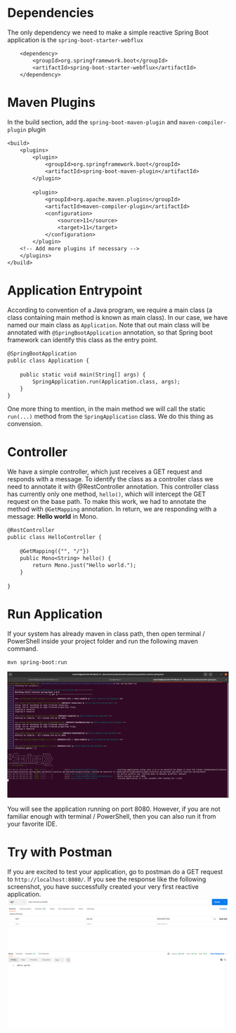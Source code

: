 # Dependencies
The only dependency we need to make a simple reactive Spring Boot application is the ``spring-boot-starter-webflux``

```
	<dependency>
	    <groupId>org.springframework.boot</groupId>
	    <artifactId>spring-boot-starter-webflux</artifactId>
	</dependency>
```

# Maven Plugins
In the build section, add the ``spring-boot-maven-plugin`` and ``maven-compiler-plugin`` plugin

```
<build>
    <plugins>
        <plugin>
            <groupId>org.springframework.boot</groupId>
            <artifactId>spring-boot-maven-plugin</artifactId>
        </plugin>
        
        <plugin>
            <groupId>org.apache.maven.plugins</groupId>
            <artifactId>maven-compiler-plugin</artifactId>
            <configuration>
                <source>11</source>
                <target>11</target>
            </configuration>
        </plugin>
	<!-- Add more plugins if necessary -->
    </plugins>
</build>
```
# Application Entrypoint
According to convention of a Java program, we require a main class (a class containing main method is known as main class). In our case, we have named our main class as ``Application``. Note that out main class will be annotated with ``@SpringBootApplication`` annotation, so that Spring boot framework can identify this class as the entry point.
```
@SpringBootApplication
public class Application {

	public static void main(String[] args) {
		SpringApplication.run(Application.class, args);
	}
}
```
One more thing to mention, in the main method we will call the static ``run(...)`` method from the ``SpringApplication`` class. We do this thing as convension.

# Controller
We have a simple controller, which just receives a GET request and responds with a message. To identify the class as a controller class we need to annotate it with @RestController annotation. This controller class has currently only one method, ``hello()``, which will intercept the GET request on the base path. To make this work, we had to annotate the method with ``@GetMapping`` annotation. In return, we are responding with a message: **Hello world** in Mono. 

```
@RestController
public class HelloController {
	
	@GetMapping({"", "/"})
	public Mono<String> hello() {
        return Mono.just("Hello world.");
    }

}
```
# Run Application
If your system has already maven in class path, then open terminal / PowerShell inside your project folder and run the following maven command.

```
mvn spring-boot:run
```
![Figure below shows the example.](../images/hello-reactive-spring-boot/run-app.png)

You will see the application running on port 8080. However, if you are not familiar enough with terminal / PowerShell, then you can also run it from your favorite IDE. 



# Try with Postman
If you are excited to test your application, go to postman do a GET request to ``http://localhost:8080/``. If you see the response like the following screenshot, you have successfully created your very first reactive application.
![](../images/hello-reactive-spring-boot/hello-world-response.png)
